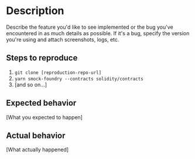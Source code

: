 # Description
Describe the feature you'd like to see implemented or the bug you've encountered in as much details as possible.
If it's a bug, specify the version you're using and attach screenshots, logs, etc.

## Steps to reproduce
1. `git clone [reproduction-repo-url]`
2. `yarn smock-foundry --contracts solidity/contracts`
3. [and so on...]

## Expected behavior
[What you expected to happen]

## Actual behavior
[What actually happened]
